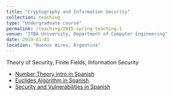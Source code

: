 ```yaml
---
title: "Cryptography and Information Security"
collection: teaching
type: "Undergraduate course"
permalink: /teaching/2015-spring-teaching-1
venue: "ITBA University, Department of Computer Engineering"
date: 2019-01-01
location: "Buenos Aires, Argentina"
---
```


Theory of Security, Finite Fields, Information Security

* [Number Theory intro in Spanish](https://www.youtube.com/watch?v=FcM8RpBvkf4)
* [Euclides Algorithm in Spanish](https://www.youtube.com/watch?v=KgnrX6I_Nd4)
* [Security and Vulnerabilities in Spanish](https://youtu.be/ruyLU5fA3Tw)

